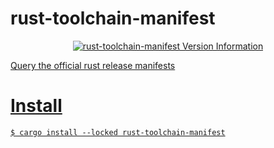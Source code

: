 # rust-toolchain-manifest
<p align="center">
  <a href="https://crates.io/crates/rust-toolchain-manifest"><img alt="rust-toolchain-manifest Version Information" src="https://img.shields.io/crates/v/rust-toolchain-manifest?style=flat-square"</a>
</p>

Query the official rust release manifests

# Install
```
$ cargo install --locked rust-toolchain-manifest
```
